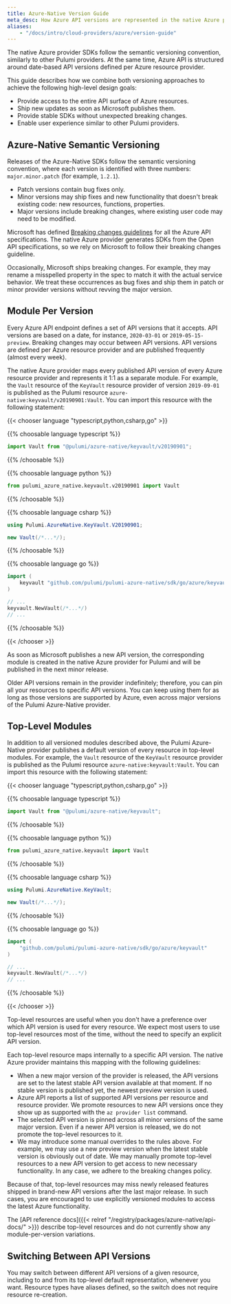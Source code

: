 ```yaml
---
title: Azure-Native Version Guide
meta_desc: How Azure API versions are represented in the native Azure provider for Pulumi.
aliases:
    - "/docs/intro/cloud-providers/azure/version-guide"
---
```


The native Azure provider SDKs follow the semantic versioning convention, similarly to other Pulumi providers. At the same time, Azure API is structured around date-based API versions defined per Azure resource provider.

This guide describes how we combine both versioning approaches to achieve the following high-level design goals:

- Provide access to the entire API surface of Azure resources.
- Ship new updates as soon as Microsoft publishes them.
- Provide stable SDKs without unexpected breaking changes.
- Enable user experience similar to other Pulumi providers.

## Azure-Native Semantic Versioning

Releases of the Azure-Native SDKs follow the semantic versioning convention, where each version is identified with three numbers: `major.minor.patch` (for example, `1.2.1`).

- Patch versions contain bug fixes only.
- Minor versions may ship fixes and new functionality that doesn't break existing code: new resources, functions, properties.
- Major versions include breaking changes, where existing user code may need to be modified.

Microsoft has defined [Breaking changes guidelines](https://github.com/Azure/azure-rest-api-specs/blob/master/documentation/Breaking%20changes%20guidelines.md) for all the Azure API specifications. The native Azure provider generates SDKs from the Open API specifications, so we rely on Microsoft to follow their breaking changes guideline.

Occasionally, Microsoft ships breaking changes. For example, they may rename a misspelled property in the spec to match it with the actual service behavior. We treat these occurrences as bug fixes and ship them in patch or minor provider versions without revving the major version.

## Module Per Version

Every Azure API endpoint defines a set of API versions that it accepts. API versions are based on a date, for instance, `2020-03-01` or `2019-05-15-preview`. Breaking changes may occur between API versions. API versions are defined per Azure resource provider and are published frequently (almost every week).

The native Azure provider maps every published API version of every Azure resource provider and represents it 1:1 as a separate module. For example, the `Vault` resource of the `KeyVault` resource provider of version `2019-09-01` is published as the Pulumi resource `azure-native:keyvault/v20190901:Vault`. You can import this resource with the following statement:

{{< chooser language "typescript,python,csharp,go" >}}

{{% choosable language typescript %}}

```typescript
import Vault from "@pulumi/azure-native/keyvault/v20190901";
```

{{% /choosable %}}

{{% choosable language python %}}

```python
from pulumi_azure_native.keyvault.v20190901 import Vault
```

{{% /choosable %}}

{{% choosable language csharp %}}

```csharp
using Pulumi.AzureNative.KeyVault.V20190901;

new Vault(/*...*/);
```

{{% /choosable %}}

{{% choosable language go %}}

```go
import (
    keyvault "github.com/pulumi/pulumi-azure-native/sdk/go/azure/keyvault/v20190901"
)

// ...
keyvault.NewVault(/*...*/)
// ...
```

{{% /choosable %}}

{{< /chooser >}}

As soon as Microsoft publishes a new API version, the corresponding module is created in the native Azure provider for Pulumi and will be published in the next minor release.

Older API versions remain in the provider indefinitely; therefore, you can pin all your resources to specific API versions. You can keep using them for as long as those versions are supported by Azure, even across major versions of the Pulumi Azure-Native provider.

## Top-Level Modules

In addition to all versioned modules described above, the Pulumi Azure-Native provider publishes a default version of every resource in top-level modules. For example, the `Vault` resource of the `KeyVault` resource provider is published as the Pulumi resource `azure-native:keyvault:Vault`. You can import this resource with the following statement:

{{< chooser language "typescript,python,csharp,go" >}}

{{% choosable language typescript %}}

```typescript
import Vault from "@pulumi/azure-native/keyvault";
```

{{% /choosable %}}

{{% choosable language python %}}

```python
from pulumi_azure_native.keyvault import Vault
```

{{% /choosable %}}

{{% choosable language csharp %}}

```csharp
using Pulumi.AzureNative.KeyVault;

new Vault(/*...*/);
```

{{% /choosable %}}

{{% choosable language go %}}

```go
import (
    "github.com/pulumi/pulumi-azure-native/sdk/go/azure/keyvault"
)

// ...
keyvault.NewVault(/*...*/)
// ...
```

{{% /choosable %}}

{{< /chooser >}}

Top-level resources are useful when you don't have a preference over which API version is used for every resource. We expect most users to use top-level resources most of the time, without the need to specify an explicit API version.

Each top-level resource maps internally to a specific API version. The native Azure provider maintains this mapping with the following guidelines:

- When a new major version of the provider is released, the API versions are set to the latest stable API version available at that moment. If no stable version is published yet, the newest preview version is used.
- Azure API reports a list of supported API versions per resource and resource provider. We promote resources to new API versions once they show up as supported with the `az provider list` command.
- The selected API version is pinned across all minor versions of the same major version. Even if a newer API version is released, we do not promote the top-level resources to it.
- We may introduce some manual overrides to the rules above. For example, we may use a new preview version when the latest stable version is obviously out of date. We may manually promote top-level resources to a new API version to get access to new necessary functionality. In any case, we adhere to the breaking changes policy.

Because of that, top-level resources may miss newly released features shipped in brand-new API versions after the last major release. In such cases, you are encouraged to use explicitly versioned modules to access the latest Azure functionality.

The [API reference docs]({{< relref "/registry/packages/azure-native/api-docs/" >}}) describe top-level resources and do not currently show any module-per-version variations.

## Switching Between API Versions

You may switch between different API versions of a given resource, including to and from its top-level default representation, whenever you want. Resource types have aliases defined, so the switch does not require resource re-creation.
